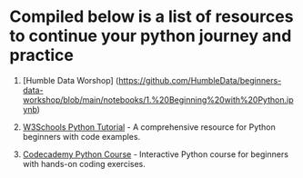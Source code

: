 # Compiled below is a list of resources to continue your python journey and practice

1. [Humble Data Worshop] (https://github.com/HumbleData/beginners-data-workshop/blob/main/notebooks/1.%20Beginning%20with%20Python.ipynb)

2. [W3Schools Python Tutorial](https://www.w3schools.com/python/) - A comprehensive resource for Python beginners with code examples.

3. [Codecademy Python Course](https://www.codecademy.com/learn/learn-python-3) - Interactive Python course for beginners with hands-on coding exercises.
